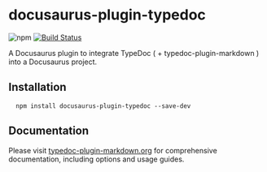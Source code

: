 # docusaurus-plugin-typedoc

![npm](https://img.shields.io/npm/v/docusaurus-plugin-typedoc%2Fnext?&logo=npm) [![Build Status](https://github.com/tgreyuk/typedoc-plugin-markdown/actions/workflows/ci.yml/badge.svg?branch=next)](https://github.com/tgreyuk/typedoc-plugin-markdown/actions/workflows/ci.yml)

A Docusaurus plugin to integrate TypeDoc ( + typedoc-plugin-markdown ) into a Docusaurus project.

## Installation

```shell
  npm install docusaurus-plugin-typedoc --save-dev
  ```

## Documentation

Please visit [typedoc-plugin-markdown.org](https://typedoc-plugin-markdown.org/plugins/docusaurus) for comprehensive documentation, including options and usage guides.